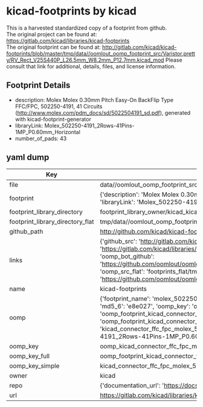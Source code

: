 # kicad-footprints by kicad  
This is a harvested standardized copy of a footprint from github.  
The original project can be found at:  
https://gitlab.com/kicad/libraries/kicad-footprints  
The original footprint can be found at:
http://gitlab.com/kicad/kicad-footprints/blob/master/tmp/data//oomlout_oomp_footprint_src/Varistor.pretty/RV_Rect_V25S440P_L26.5mm_W8.2mm_P12.7mm.kicad_mod
Please consult that link for additional, details, files, and license information.  
## Footprint Details
* description: Molex Molex 0.30mm Pitch Easy-On BackFlip Type FFC/FPC, 502250-4191, 41 Circuits (http://www.molex.com/pdm_docs/sd/5022504191_sd.pdf), generated with kicad-footprint-generator  
* libraryLink: Molex_502250-4191_2Rows-41Pins-1MP_P0.60mm_Horizontal  
* number_of_pads: 43  
## yaml dump  
| Key | Value |  
| --- | --- |  
| file | data//oomlout_oomp_footprint_src/kicad-footprints/Connector_FFC-FPC.pretty/Molex_502250-4191_2Rows-41Pins-1MP_P0.60mm_Horizontal.kicad_mod |  
| footprint | {'description': 'Molex Molex 0.30mm Pitch Easy-On BackFlip Type FFC/FPC, 502250-4191, 41 Circuits (http://www.molex.com/pdm_docs/sd/5022504191_sd.pdf), generated with kicad-footprint-generator', 'libraryLink': 'Molex_502250-4191_2Rows-41Pins-1MP_P0.60mm_Horizontal', 'number_of_pads': 43} |  
| footprint_library_directory | footprint_library_owner/kicad_kicad-footprints/ |  
| footprint_library_directory_flat | tmp/data//oomlout_oomp_footprint_src/footprints_flat/kicad_connector_ffc_fpc_molex_502250_4191_2rows_41pins_1mp_p0_60mm_horizontal/working |  
| github_path | http://github.com/kicad/kicad-footprints/blob/master/tmp/data//oomlout_oomp_footprint_src/Connector_FFC-FPC.pretty/Molex_502250-4191_2Rows-41Pins-1MP_P0.60mm_Horizontal.kicad_mod |  
| links | {'github_src': 'http://gitlab.com/kicad/kicad-footprints/blob/master/tmp/data//oomlout_oomp_footprint_src/Varistor.pretty/RV_Rect_V25S440P_L26.5mm_W8.2mm_P12.7mm.kicad_mod', 'github_src_repo': 'https://gitlab.com/kicad/libraries/kicad-footprints', 'oomp_bot': 'tmp/data//oomlout_oomp_footprint_src/footprints/kicad_connector_ffc_fpc_molex_502250_4191_2rows_41pins_1mp_p0_60mm_horizontal/working', 'oomp_bot_github': 'https://github.com/oomlout/oomlout_oomp_footprint_bot/tree/main/tmp/data//oomlout_oomp_footprint_src/footprints/kicad_connector_ffc_fpc_molex_502250_4191_2rows_41pins_1mp_p0_60mm_horizontal/working', 'oomp_src_flat': 'footprints_flat/tmp/data//oomlout_oomp_footprint_src/footprints_flat/kicad_connector_ffc_fpc_molex_502250_4191_2rows_41pins_1mp_p0_60mm_horizontal/working', 'oomp_src_flat_github': 'https://github.com/oomlout/oomlout_oomp_footprint_src/tree/main/tmp/data//oomlout_oomp_footprint_src/footprints_flat/kicad_connector_ffc_fpc_molex_502250_4191_2rows_41pins_1mp_p0_60mm_horizontal/working'} |  
| name | kicad-footprints |  
| oomp | {'footprint_name': 'molex_502250_4191_2rows_41pins_1mp_p0_60mm_horizontal', 'library_name': 'connector_ffc_fpc', 'md5': 'e8e02733c2bb47e6d4cd0cb0bd1e2646', 'md5_10': 'e8e02733c2', 'md5_5': 'e8e02', 'md5_6': 'e8e027', 'oomp_key': 'oomp_kicad_connector_ffc_fpc_molex_502250_4191_2rows_41pins_1mp_p0_60mm_horizontal', 'oomp_key_extra': 'oomp_footprint_kicad_connector_ffc_fpc_molex_502250_4191_2rows_41pins_1mp_p0_60mm_horizontal', 'oomp_key_full': 'oomp_footprint_kicad_connector_ffc_fpc_molex_502250_4191_2rows_41pins_1mp_p0_60mm_horizontal_e8e027', 'oomp_key_simple': 'kicad_connector_ffc_fpc_molex_502250_4191_2rows_41pins_1mp_p0_60mm_horizontal', 'original_filename': 'data//oomlout_oomp_footprint_src/kicad-footprints/Connector_FFC-FPC.pretty/Molex_502250-4191_2Rows-41Pins-1MP_P0.60mm_Horizontal.kicad_mod', 'owner_name': 'kicad'} |  
| oomp_key | oomp_kicad_connector_ffc_fpc_molex_502250_4191_2rows_41pins_1mp_p0_60mm_horizontal |  
| oomp_key_full | oomp_footprint_kicad_connector_ffc_fpc_molex_502250_4191_2rows_41pins_1mp_p0_60mm_horizontal |  
| oomp_key_simple | kicad_connector_ffc_fpc_molex_502250_4191_2rows_41pins_1mp_p0_60mm_horizontal |  
| owner | kicad |  
| repo | {'documentation_url': 'https://docs.github.com/rest/repos/repos#get-a-repository', 'message': 'Not Found'} |  
| url | https://gitlab.com/kicad/libraries/kicad-footprints |  

